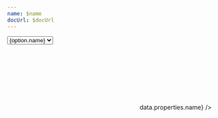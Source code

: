 ```yaml
---
name: $name
docUrl: $docUrl
---
```


<script lang="ts">
	import { fade } from 'svelte/transition';
	import { cubicOut } from 'svelte/easing';
	import { geoAlbersUsa, geoAlbers, geoMercator } from 'd3-geo';
	import { sort } from 'd3-array';
	import { scaleQuantize } from 'd3-scale';
	import { feature } from 'topojson-client';

	import { mdiChevronLeft, mdiChevronRight } from '@mdi/js';
	import { Button, Field } from 'svelte-ux'

	import Chart, { Canvas, Svg, Html } from '$lib/components/Chart.svelte';
	import ChartClipPath from '$lib/components/ChartClipPath.svelte';
	import ClipPathUse from '$lib/components/ClipPathUse.svelte';
	import GeoPath from '$lib/components/GeoPath.svelte';
	import Graticule from '$lib/components/Graticule.svelte';
	import Tooltip from '$lib/components/Tooltip.svelte';
	import TooltipItem from '$lib/components/TooltipItem.svelte';
	import Zoom from '$lib/components/Zoom.svelte';

	import Preview from '$lib/docs/Preview.svelte';
	import ZoomControls from '$lib/docs/ZoomControls.svelte';

	export let data;

	const counties = feature(data.geojson, data.geojson.objects.counties);
	const states = feature(data.geojson, data.geojson.objects.states);

	function filterNonStates(features) {
		return features.filter(x => Number(x.id) < 60)
	}

	const stateOptions = sort(filterNonStates(states.features).map(x => ({ name: x.properties.name, value: x.id })), d => d.value);
	let selectedStateId = '54'; // 'West Virginia';
	$: selectedStateFeature = states.features.find(f => f.id === selectedStateId);
	$: selectedCountiesFeatures = counties.features.filter(f => f.id.slice(0,2) === selectedStateId);

	let projection = geoAlbersUsa;
	const projections = [
		{ name: 'Albers', value: geoAlbers },
		{ name: 'AlbersUsa', value: geoAlbersUsa },
		{ name: 'Mercator', value: geoMercator },
	];

	let zoom;
</script>

<div class="grid grid-cols-[1fr,1fr,1fr,auto,auto] gap-2 my-2">
	<!-- <Field label="State" let:id>
		<select bind:value={selectedStateId} class="w-full outline-none appearance-none text-sm" {id}>
			{#each stateOptions as option}
				<option value={option.value}>{option.name}</option>
			{/each}
		</select>
	</Field> -->
	<Field label="Projection" let:id>
		<select bind:value={projection} class="w-full outline-none appearance-none text-sm" {id}>
			{#each projections as option}
				<option value={option.value}>{option.name}</option>
			{/each}
		</select>
	</Field>
</div>

<Preview>
	<div class="h-[600px] relative overflow-hidden">
		<div class="absolute top-0 right-0 z-10">
			<ZoomControls {zoom} />
		</div>
		<Chart
			geo={{
				projection,
				geojson: states,
			}}
			tooltip={{ mode: 'manual' }}
			let:tooltip
		>
			<Svg>
				<Zoom bind:this={zoom} tweened={{ duration: 800, easing: cubicOut }} let:zoomTo>
					{#each filterNonStates(states.features) as feature}
						<GeoPath
							geojson={feature}
							class="fill-white hover:fill-gray-200"
							{tooltip}
							on:click={e => {
								const { geoPath, event } = e.detail;
								event.stopPropagation();
								//selectedStateId = feature.id
								let [[left, top], [right, bottom]] = geoPath.bounds(feature);
								let width = right - left;
								let height = bottom - top;
								let x = (left + right) / 2;
								let y = (top + bottom) / 2;
								//const scale = Math.max(width, height) * 1.2; // make x/y consistent to maintain aspect ratio.  Scale out slightly
								const scale = 300; // half of height
								zoomTo({ x, y }, { x: scale, y: scale })
							}}
						/>
					{/each}
					<!--
					{#each selectedCountiesFeatures as feature (feature.id)}
						<g transition:fade={{ duration: 300 }}>
							<GeoPath geojson={feature} class="fill-none stroke-black/10" />
						</g>
					{/each}
					-->
				</Zoom>
			</Svg>
			<Tooltip header={(data) => data.properties.name} />
		</Chart>
	</div>
</Preview>
